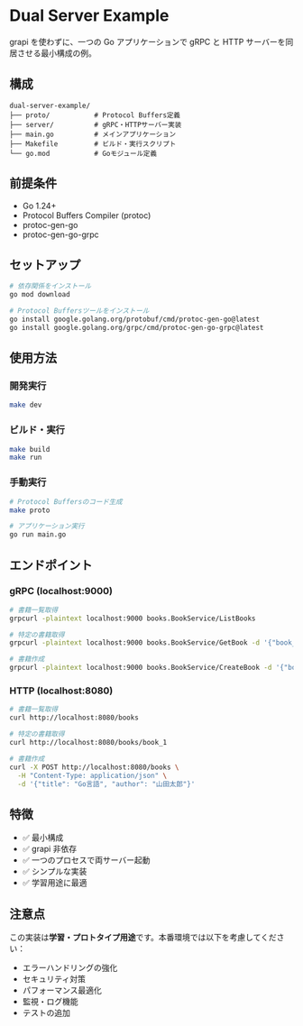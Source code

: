 # Dual Server Example

grapi を使わずに、一つの Go アプリケーションで gRPC と HTTP サーバーを同居させる最小構成の例。

## 構成

```
dual-server-example/
├── proto/           # Protocol Buffers定義
├── server/          # gRPC・HTTPサーバー実装
├── main.go          # メインアプリケーション
├── Makefile         # ビルド・実行スクリプト
└── go.mod           # Goモジュール定義
```

## 前提条件

- Go 1.24+
- Protocol Buffers Compiler (protoc)
- protoc-gen-go
- protoc-gen-go-grpc

## セットアップ

```bash
# 依存関係をインストール
go mod download

# Protocol Buffersツールをインストール
go install google.golang.org/protobuf/cmd/protoc-gen-go@latest
go install google.golang.org/grpc/cmd/protoc-gen-go-grpc@latest
```

## 使用方法

### 開発実行

```bash
make dev
```

### ビルド・実行

```bash
make build
make run
```

### 手動実行

```bash
# Protocol Buffersのコード生成
make proto

# アプリケーション実行
go run main.go
```

## エンドポイント

### gRPC (localhost:9000)

```bash
# 書籍一覧取得
grpcurl -plaintext localhost:9000 books.BookService/ListBooks

# 特定の書籍取得
grpcurl -plaintext localhost:9000 books.BookService/GetBook -d '{"book_id": "book_1"}'

# 書籍作成
grpcurl -plaintext localhost:9000 books.BookService/CreateBook -d '{"book": {"title": "Go言語", "author": "山田太郎"}}'
```

### HTTP (localhost:8080)

```bash
# 書籍一覧取得
curl http://localhost:8080/books

# 特定の書籍取得
curl http://localhost:8080/books/book_1

# 書籍作成
curl -X POST http://localhost:8080/books \
  -H "Content-Type: application/json" \
  -d '{"title": "Go言語", "author": "山田太郎"}'
```

## 特徴

- ✅ 最小構成
- ✅ grapi 非依存
- ✅ 一つのプロセスで両サーバー起動
- ✅ シンプルな実装
- ✅ 学習用途に最適

## 注意点

この実装は**学習・プロトタイプ用途**です。本番環境では以下を考慮してください：

- エラーハンドリングの強化
- セキュリティ対策
- パフォーマンス最適化
- 監視・ログ機能
- テストの追加
